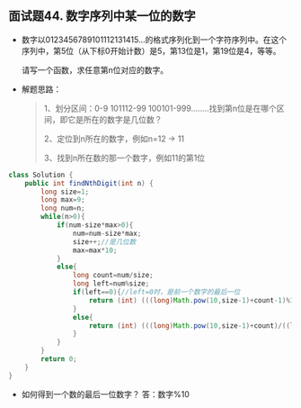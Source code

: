 ## 面试题44. 数字序列中某一位的数字

- 数字以0123456789101112131415…的格式序列化到一个字符序列中。在这个序列中，第5位（从下标0开始计数）是5，第13位是1，第19位是4，等等。

  请写一个函数，求任意第n位对应的数字。

- 解题思路：

  > 1、划分区间：0-9   101112-99    100101-999........找到第n位是在哪个区间，即它是所在的数字是几位数？
  >
  > 2、定位到n所在的数字，例如n=12  ->  11
  >
  > 3、找到n所在数的那一个数字，例如11的第1位

```java
class Solution {
    public int findNthDigit(int n) {
        long size=1;
        long max=9;
        long num=n;
        while(n>0){
            if(num-size*max>0){
                num=num-size*max;
                size++;//是几位数
                max=max*10;
            }
            else{
                long count=num/size;
                long left=num%size;
                if(left==0){//left=0时，是前一个数字的最后一位
                    return (int) (((long)Math.pow(10,size-1)+count-1)%10);
                }
                else{
                    return (int) (((long)Math.pow(10,size-1)+count)/((long)Math.pow(10,size-left))%10);
                }
            }
        }
        return 0;
    }
}
```

- 如何得到一个数的最后一位数字？ 答：数字%10

